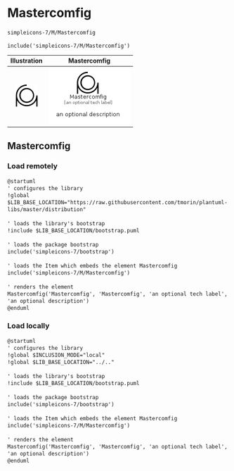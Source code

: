 # Mastercomfig


```text
simpleicons-7/M/Mastercomfig
```

```text
include('simpleicons-7/M/Mastercomfig')
```



| Illustration | Mastercomfig |
| :---: | :---: |
| ![illustration for Illustration](../../simpleicons-7/M/Mastercomfig.png) | ![illustration for Mastercomfig](../../simpleicons-7/M/Mastercomfig.Local.png) |




## Mastercomfig

### Load remotely
```plantuml
@startuml
' configures the library
!global $LIB_BASE_LOCATION="https://raw.githubusercontent.com/tmorin/plantuml-libs/master/distribution"

' loads the library's bootstrap
!include $LIB_BASE_LOCATION/bootstrap.puml

' loads the package bootstrap
include('simpleicons-7/bootstrap')

' loads the Item which embeds the element Mastercomfig
include('simpleicons-7/M/Mastercomfig')

' renders the element
Mastercomfig('Mastercomfig', 'Mastercomfig', 'an optional tech label', 'an optional description')
@enduml
```

### Load locally
```plantuml
@startuml
' configures the library
!global $INCLUSION_MODE="local"
!global $LIB_BASE_LOCATION="../.."

' loads the library's bootstrap
!include $LIB_BASE_LOCATION/bootstrap.puml

' loads the package bootstrap
include('simpleicons-7/bootstrap')

' loads the Item which embeds the element Mastercomfig
include('simpleicons-7/M/Mastercomfig')

' renders the element
Mastercomfig('Mastercomfig', 'Mastercomfig', 'an optional tech label', 'an optional description')
@enduml
```

